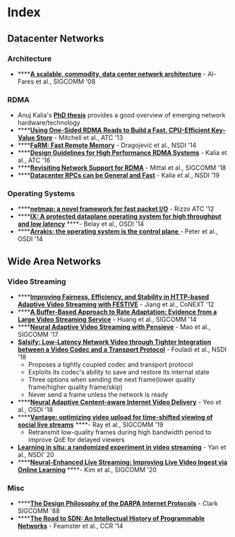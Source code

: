 # Index

## Datacenter Networks

### Architecture

* \*\*\*\*[**A scalable, commodity, data center network architecture**](http://cseweb.ucsd.edu/~vahdat/papers/sigcomm08.pdf) - Al-Fares et al., SIGCOMM '08

### RDMA

* Anuj Kalia's [**PhD thesis**](http://reports-archive.adm.cs.cmu.edu/anon/2019/CMU-CS-19-126.pdf) provides a good overview of emerging network hardware/technology
* \*\*\*\*[**Using One-Sided RDMA Reads to Build a Fast, CPU-Efficient Key-Value Store**](https://www.usenix.org/system/files/conference/atc13/atc13-mitchell.pdf) - Mitchell et al., ATC '13
* \*\*\*\*[**FaRM: Fast Remote Memory**](https://www.usenix.org/conference/nsdi14/technical-sessions/dragojevi%C4%87) - Dragojević et al., NSDI '14
* \*\*\*\*[**Design Guidelines for High Performance RDMA Systems**](https://www.usenix.org/system/files/conference/atc16/atc16_paper-kalia.pdf) - Kalia et al., ATC '16
* \*\*\*\*[**Revisiting Network Support for RDMA**](https://people.eecs.berkeley.edu/~radhika/irn.pdf) - Mittal et al., SIGCOMM '18
* \*\*\*\*[**Datacenter RPCs can be General and Fast**](https://www.usenix.org/conference/nsdi19/presentation/kalia) - Kalia et al., NSDI '19

### Operating Systems

* \*\*\*\*[**netmap: a novel framework for fast packet I/O**](https://www.usenix.org/system/files/conference/atc12/atc12-final186.pdf) - Rizzo ATC '12
* \*\*\*\*[**IX: A protected dataplane operating system for high throughput and low latency**](https://blog.acolyer.org/2016/06/15/ix-a-protected-dataplane-operating-system-for-high-throughput-and-low-latency/) ****- Belay et al., OSDI '14
* \*\*\*\*[**Arrakis: the operating system is the control plane** ](https://blog.acolyer.org/2016/06/14/arrakis-the-operating-system-is-the-control-plane/)- Peter et al., OSDI '14

## Wide Area Networks

### Video Streaming

* \*\*\*\*[**Improving Fairness, Efficiency, and Stability in HTTP-based Adaptive Video Streaming with FESTIVE**](http://conferences.sigcomm.org/co-next/2012/eproceedings/conext/p97.pdf) - Jiang et al., CoNEXT '12
* \*\*\*\*[**A Buffer-Based Approach to Rate Adaptation: Evidence from a Large Video Streaming Service**](http://yuba.stanford.edu/~nickm/papers/sigcomm2014-video.pdf) - Huang et al., SIGCOMM '14
* \*\*\*\*[**Neural Adaptive Video Streaming with Pensieve**](https://people.csail.mit.edu/hongzi/content/publications/Pensieve-Sigcomm17.pdf) - Mao et al., SIGCOMM '17
* [**Salsify: Low-Latency Network Video through Tighter Integration between a Video Codec and a Transport Protocol**](https://cs.stanford.edu/~keithw/salsify-paper.pdf) - Fouladi et al., NSDI '18
  * Proposes a tightly coupled codec and transport protocol
  * Exploits its codec's ability to save and restore its internal state
  * Three options when sending the next frame\(lower quality frame/higher quality frame/skip\)
  * Never send a frame unless the network is ready
* \*\*\*\*[**Neural Adaptive Content-aware Internet Video Delivery**](https://www.usenix.org/system/files/osdi18-yeo.pdf) - Yeo et al., OSDI '18 
* \*\*\*\*[**Vantage: optimizing video upload for time-shifted viewing of social live streams**](https://dl.acm.org/doi/10.1145/3341302.3342064) ****- Ray et al., SIGCOMM '19
  * Retransmit low-quality frames during high bandwidth period to improve QoE for delayed viewers
* [**Learning in situ: a randomized experiment in video streaming**](https://www.usenix.org/conference/nsdi20/presentation/yan) - Yan et al., NSDI' 20 
* \*\*\*\*[**Neural-Enhanced Live Streaming: Improving Live Video Ingest via Online Learning**](https://dl.acm.org/doi/abs/10.1145/3387514.3405856) ****- Kim et al., SIGCOMM '20

### Misc

* \*\*\*\*[**The Design Philosophy of the DARPA Internet Protocols**](http://web.stanford.edu/class/cs244/papers/DesignPhilosophyDARPA.pdf) - Clark SIGCOMM '88
* \*\*\*\*[**The Road to SDN: An Intellectual History of Programmable Networks**](https://www.cs.princeton.edu/~jrex/papers/queue14.pdf) - Feamster et al., CCR '14



